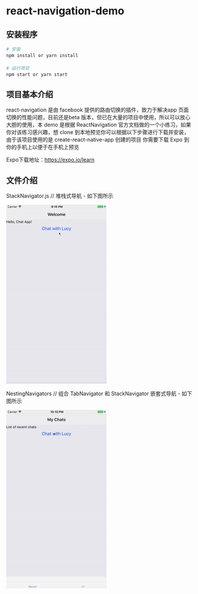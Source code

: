 # react-navigation-demo

## 安装程序
``` bash
# 安装
npm install or yarn install

# 运行项目
npm start or yarn start
```
## 项目基本介绍
react-navigation 是由 facebook 提供的路由切换的插件，致力于解决app 页面切换的性能问题，目前还是beta 版本，但已在大量的项目中使用，所以可以放心大胆的使用，本 demo 是根据 ReactNavigation 官方文档做的一个小练习，如果你对该练习感兴趣，想 clone 到本地预览你可以根据以下步骤进行下载并安装，由于该项目使用的是 create-react-native-app 创建的项目 你需要下载 Expo 到你的手机上以便于在手机上预览

Expo下载地址：https://expo.io/learn

## 文件介绍
StackNavigator.js // 堆栈式导航 - 如下图所示  

![first-navigation-iphone](https://raw.githubusercontent.com/Sawyer-china/react-navigation-demo/master/first-navigation-iphone.png)

NestingNavigators // 组合 TabNavigator 和 StackNavigator 嵌套式导航 - 如下图所示  

![nested-iphone](https://raw.githubusercontent.com/Sawyer-china/react-navigation-demo/master/nested-iphone.png)

